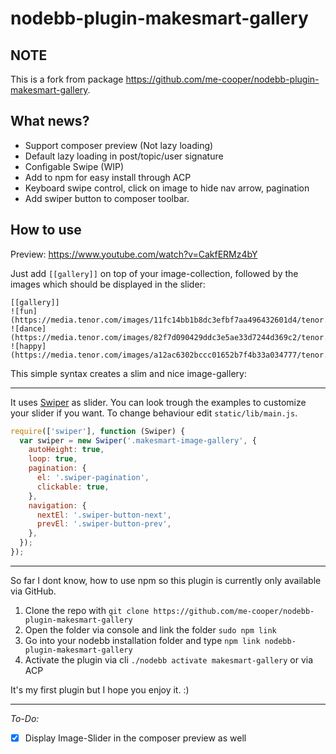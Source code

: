 # nodebb-plugin-makesmart-gallery

## NOTE

This is a fork from package https://github.com/me-cooper/nodebb-plugin-makesmart-gallery.

## What news?

- Support composer preview (Not lazy loading)
- Default lazy loading in post/topic/user signature
- Configable Swipe (WIP)
- Add to npm for easy install through ACP
- Keyboard swipe control, click on image to hide nav arrow, pagination
- Add swiper button to composer toolbar.

## How to use

Preview: https://www.youtube.com/watch?v=CakfERMz4bY

Just add `[[gallery]]` on top of your image-collection, followed by the images which should be displayed in the slider:

```console
[[gallery]]
![fun](https://media.tenor.com/images/11fc14bb1b8dc3efbf7aa496432601d4/tenor.gif)
![dance](https://media.tenor.com/images/82f7d090429ddc3e5ae33d7244d369c2/tenor.gif)
![happy](https://media.tenor.com/images/a12ac6302bccc01652b7f4b33a034777/tenor.gif)
```

This simple syntax creates a slim and nice image-gallery:

---

It uses [Swiper](https://swiperjs.com/) as slider. You can look trough the examples to customize your slider if you want. To change behaviour edit `static/lib/main.js`.

```javascript
require(['swiper'], function (Swiper) {
  var swiper = new Swiper('.makesmart-image-gallery', {
    autoHeight: true,
    loop: true,
    pagination: {
      el: '.swiper-pagination',
      clickable: true,
    },
    navigation: {
      nextEl: '.swiper-button-next',
      prevEl: '.swiper-button-prev',
    },
  });
});
```

---

So far I dont know, how to use npm so this plugin is currently only available via GitHub.

1. Clone the repo with
   `git clone https://github.com/me-cooper/nodebb-plugin-makesmart-gallery`
2. Open the folder via console and link the folder
   `sudo npm link`
3. Go into your nodebb installation folder and type
   `npm link nodebb-plugin-makesmart-gallery`
4. Activate the plugin via cli `./nodebb activate makesmart-gallery` or via ACP

It's my first plugin but I hope you enjoy it. :)

---

_To-Do:_

- [x] Display Image-Slider in the composer preview as well
